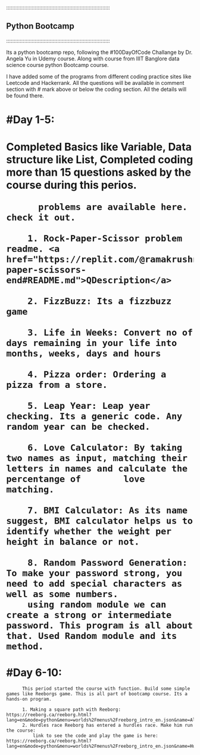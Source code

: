 :::::::::::::::::::::::::::::::::::::::::::::::::::::::::::::::::::::<h2><b>Python Bootcamp</b></h2>:::::::::::::::::::::::::::::::::::::::::::::::::::::::::::::::::::::


Its a python bootcamp repo, following the #100DayOfCode Challange by Dr. Angela Yu in Udemy course. Along with 
course from IIIT Banglore data science course python Bootcamp course.

I have added some of the programs from different coding practice sites like Leetcode and Hackerrank.
All the questions will be available in comment section with # mark above or below the coding section. All the details will be found there.

<h1>#Day 1-5:<h1> Completed Basics like Variable, Data structure like List, Completed coding more than 15 questions asked by the course during this perios.

          problems are available here. check it out.
          
        1. Rock-Paper-Scissor problem readme. <a href="https://replit.com/@ramakrushna8594/rock-paper-scissors-end#README.md">QDescription</a> 

        2. FizzBuzz: Its a fizzbuzz game

        3. Life in Weeks: Convert no of days remaining in your life into months, weeks, days and hours
        
        4. Pizza order: Ordering a pizza from a store.

        5. Leap Year: Leap year checking. Its a generic code. Any random year can be checked.

        6. Love Calculator: By taking two names as input, matching their letters in names and calculate the percentange of        love matching.

        7. BMI Calculator: As its name suggest, BMI calculator helps us to identify whether the weight per height in balance or not. 

        8. Random Password Generation: To make your password strong, you need to add special characters as well as some numbers.
        using random module we can create a strong or intermediate password. This program is all about that. Used Random module and its method. 

<h1>#Day 6-10:</h1>
          
          This period started the course with function. Build some simple games like Reeborgs game. This is all part of bootcamp course. Its a hands-on program. 
          
          1. Making a square path with Reeborg: https://reeborg.ca/reeborg.html?lang=en&mode=python&menu=worlds%2Fmenus%2Freeborg_intro_en.json&name=Alone&url=worlds%2Ftutorial_en%2Falone.json
          2. Hurdles race Reeborg has entered a hurdles race. Make him run the course:
              link to see the code and play the game is here: https://reeborg.ca/reeborg.html?                lang=en&mode=python&menu=worlds%2Fmenus%2Freeborg_intro_en.json&name=Hurdle%201&url=worlds%2Ftutorial_en%2Fhurdle1.json
